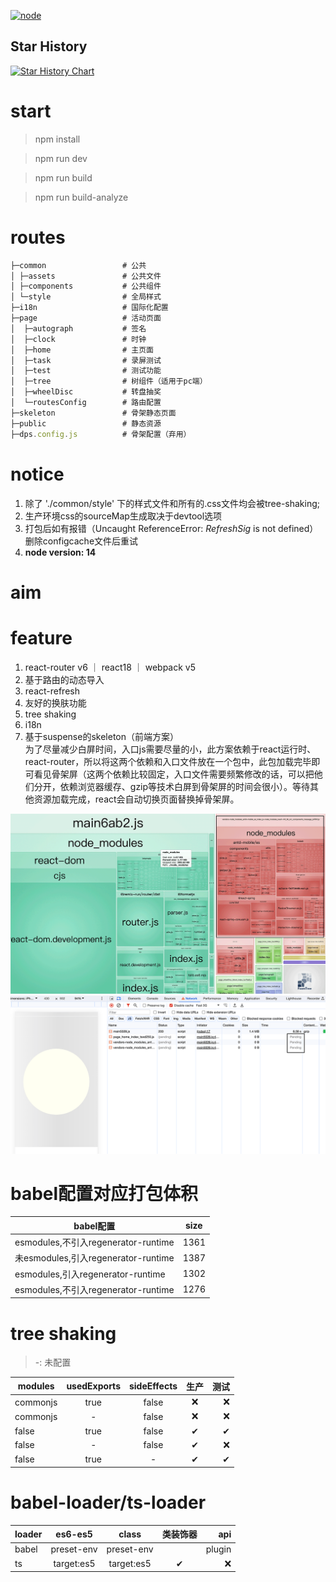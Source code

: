 [![node][node]][node-url]

## Star History

[![Star History Chart](https://api.star-history.com/svg?repos=lq513/webpack5-app&type=Timeline)](https://star-history.com/#lq513/webpack5-app&Timeline)

# start
> npm install

> npm run dev

> npm run build

> npm run build-analyze

# routes
```javascript
├─common                 # 公共
│ ├─assets               # 公共文件
│ ├─components           # 公共组件
│ └─style                # 全局样式
├─i18n                   # 国际化配置
├─page                   # 活动页面
│  ├─autograph           # 签名
│  ├─clock               # 时钟
│  ├─home                # 主页面
│  ├─task                # 录屏测试
│  ├─test                # 测试功能
│  ├─tree                # 树组件（适用于pc端）
│  ├─wheelDisc           # 转盘抽奖
│  └─routesConfig        # 路由配置
├─skeleton               # 骨架静态页面
├─public                 # 静态资源
├─dps.config.js          # 骨架配置（弃用）
```

# notice
1. 除了 './common/style' 下的样式文件和所有的.css文件均会被tree-shaking;
2. 生产环境css的sourceMap生成取决于devtool选项
3. 打包后如有报错（Uncaught ReferenceError: $RefreshSig$ is not defined）删除configcache文件后重试
4. <b>node version: 14</b>

# aim

# feature
1. react-router v6 ｜ react18 ｜ webpack v5
2. 基于路由的动态导入
3. react-refresh
4. 友好的换肤功能
5. tree shaking
6. i18n
7. 基于suspense的skeleton（前端方案）<br />
为了尽量减少白屏时间，入口js需要尽量的小，此方案依赖于react运行时、react-router，所以将这两个依赖和入口文件放在一个包中，此包加载完毕即可看见骨架屏（这两个依赖比较固定，入口文件需要频繁修改的话，可以把他们分开，依赖浏览器缓存、gzip等技术白屏到骨架屏的时间会很小）。等待其他资源加载完成，react会自动切换页面替换掉骨架屏。
<img src="./public/reademe_split_chunk_detail.png">
<img src="./public/reademe_ display_skel.png">



# babel配置对应打包体积
babel配置|size
---|:--:
esmodules,不引入regenerator-runtime|1361
未esmodules,引入regenerator-runtime|1387
esmodules,引入regenerator-runtime|1302
esmodules,不引入regenerator-runtime|1276

# tree shaking

> -: 未配置

modules|usedExports|sideEffects|生产|测试
---|:--:|:--:|:--:|---:
commonjs|true|false|❌|❌
commonjs|-|false|❌|❌
false|true|false|✔|✔
false|-|false|✔|❌
false|true|-|✔|✔

# babel-loader/ts-loader

loader|es6-es5|class|类装饰器|api
---|:--:|:--:|:--:|---:
babel|preset-env|preset-env||plugin
ts|target:es5|target:es5|✔|❌

[node]: https://img.shields.io/badge/node-14-blue
[node-url]: https://nodejs.org
